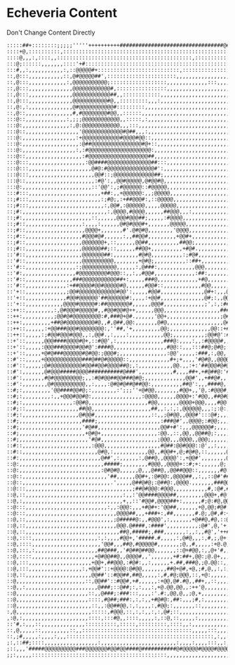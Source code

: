 # Echeveria Content


Don't Change Content Directly


	:::::##+::::::::;;;;;'''''++++++++++#################################@########@@@@@@@@@@@@@@@@#+::::
	::::+@,::::::::::,::::::::::::::::::::::::::::::::::::::::::::::::::::::::::::::::::::::::::::.##,,,
	::::@,,,:,::::,,:::::::::::::::::::::::::::::::::::::::::::,::::::::::::::::::::,,,:::::,,,,,,::'#,:
	:::@;::::::,,,,,,,::::'+#:::::::::::::::::::::::::::::::::::::::::::::::::::::,,:::,,,,,,,,,,,,,:#+:
	:::#,,:,,,,,,,,,,,:,::@@@@@#+::::::::::::::::::::::::::,::::::::::::::::::::::,,,,,,,,,,,,:,,,,:,,@,
	::,@:::,,,,,,,,,,,::,@#@@@@@##',::::::::::::::::::::::,,,,,,,,,,,,,,,,,,,,,,,,,,,,,,,,,,,,:,,,,,,,@,
	::,@:::,,,,,,,,,,,,:,@@@@@@@@@@@;::::::::::::::::::,,,,,,,,,,,,,:::,,,,,,,,,,,,,,,,,,,,,,,,,,,,,,,@,
	::,@:::,,,,,,,,,,,,,,@@@@@@@@@@@@#,::::::::::::::::,,,,,,,,,,,,,,,,,,,,,,,,,,,,,,,,,,,,,,,,,,,,,,,@,
	::,@:::,,,,,,,,,,,,,,@@@@@@@@@@@@##,,::::::::::::,,,,,,,,,,,,,,,,,,,,,,,,,,,,,,,,,,,,,,,,,,,,,,,,,@,
	::,@:::,,,,,,,,,,,,,,@@@@@@@@@@@#@,,:::::::::,,,:,,,,,,,,,,,,,,,,,,,,,,,,,,,,,,,,,,,,,,,,,,,,,,,,,@,
	::,@:,:,,,,,,,,,,,,,,@#@@@@@@@@@@@#:::::::::,,,,,,,,,,,,,,,,,,,,,,,,,,,,,,,,,,,,,,,,,,,,,,,,,,,,,,@,
	::,@::,,,,,,,,,,,,,,,#,#@@@@@@@@#@@,,::::::,,,,,,,,,,,,,,,,,,,,,,,,,,,,,,,,,,,,,,,,,,,,,,,,,,,,,,,@,
	:::@::,,,,,,,,,,,,,:,;;;@@@@@@@@@@@@,,:::::,:,,,,,,,,,,,,,,,,,,,,,,,,,,,,,,,,,,,,,,,,,,,,,,,,,,,,,@,
	:::@:,,,,,,,,,,,,,,,:,@:@@@@@@@@@@@@,,,:::,,,,,,,,,,,,,,,,,,,,,,,,,,,,,,,,,,,,,,,,,,,,,,,,,,,,,,,,@,
	:::@::,,,,,,,,,,,,,,,,,'@@@@@@@@@@@@@#@##,,,:,,,,,,,,,,,,,,,,,,,,,,,,,,,,,,,,,,,,,,,,,,,,,,,,,,,,,@,
	:::@:,,,,,,,,,,,,,,,,,:+@@@@@@@@@@@@#@@@@#@@::,,,,,,,,,,,,,,,,,,,,,,,,,,,,,,,,,,,,,,,,,,,,,,,,,,,,@,
	:::@:,,,,,,,,,,,,,,,,,,:@##@@@@@@@@@@@@@@@@#@+::,,,,,,,,,,,,,,,,,,,,,,,,,,,,,,,,,,,,,,,,,,,,,,,,,,@,
	:::@:,,,,,,,,,,,,,,,,,:,:#@@@@@@@@@@@@@@@@@@@@:,,,,,,,,,,,,,,,,,,,,,,,,,,,,,,,,,,,,,,,,,,,,,,,,,,,@,
	:::@::,,,,,,,,,,,,,,,,,,:#@@@@@@@@@@@@@@@@@@@##,,,,,,,,,,,,,,,,,,,,,,,,,,,,,,,,,,,,,,,,,,,,,,,,,,,@,
	:::@:::,,,,,,,,,,,,,,,,,,:@@####@@@@@@@@@@@@@@##:::,,,,,,,,,,,,,,,,,,,,,,,,,,,,,,,,,,,,,,,,,,,,,,,@,
	:::@:::,,,,,,,,,,,,,,,,,,,,@#@:#@@@@@@@@@@@@@@@#':,,,,,,,,,,,,,,,,,,,,,,,,,,,,,,,,,,,,,,,,,,,,,,,,@,
	:::@:::,,,,,,,,,,,,,,,,,,,,,@@#::;@@@@@@@@@@@@@##;,,,,,,,,,,,,,,,,,,,,,,,,,,,,,,,,,,,,,,,,,,,,,,,,@,
	:::@::,,,,,,,,,,,,,,,,,,,,,,:#@':,,@@#@@@@@,@#@@#@,,,,,,,,,,,,,,,,,,,,,,,,,,,,,,,,,,,,,,,,,,,,,,,,@,
	:::@:,,,,,,,,,,,,,,,,,,,,,,::'@@':,;#@@@@@@::#@@@@@,,,,,,,,,,,,,,,,,,,,,,,,,,,,,,,,,,,,,,,,,,,,,,,@,
	:::#:::,,,,,,,,,,,,,,,,,,,,,,,+##:,,+@@@@@@:,,;@@@@@,,,,,,,,,,,,,,,,,,,,,,,,,,,,,,,,,,,,,,,,,,,,,,#,
	::;#:::,,,,,,,,,,,,,,,,,,,,,,,:;#@;,:+##@@@#:,::@@@@@,,,,,,,,,,,,,,,,,,,,,,,,,,,,,,,,'#:,,,,,,,,,,#,
	::;#:::,,,,,,,,,,,,,,,,,,,,,,,,:,@@#,:@@@@@@,,,,,@@@@@,,,,,,,,,,,,,,,,,,,,,,,,,,,,,,@@#@+,,,,,,,,,#,
	::;#:,,,,,,,,,,,,,,,,,,,,,,,,,,,:,@@@@,#@@@@,,,,,,##@@@,,,:,,,,,,,,,,,,,,,,,,,,,,,,@@@@@::,,,,,,,,@,
	::;#:,,,,,,,,,,,,,,,,,,,,,,::,,,,,,@@@#@@@##;,,,,,:#@@@@,,,,,,,,,,,,,,,,,,,,,,,,,:##@.#:,,,,,,,,,,@,
	::;#::,,,,,,,,,,,,,,,,,,:,,,,:,,,,,,@#@#@@@#+,,,,,,,@@@@@,,,,,,,,,,,,,,,,,,,,,,,,,@@@,,,;#@+,,,,,,@,
	::;#::,,,,,,,,,,,,,,,,,,,@@@@+,,,,,,,#'.@#@#@,,,,,,,,'@@@@,,,,,,,,,,,,,,,,,,,,::,,#####@####@,,,,,@,
	::;#::,,,,,,,,,,,,,,,,,,#@@@#@#,,,,,,:,,##@@#,,,,,,,,,+@@#+,,,,,,,,,,,,,,,,,,,,#':#@#@@#@@@###,,,,@,
	::;#::,,,,,,,,,,,,,,,,,,@@@@@@@+,::,,,,,,@@##,,,,,,,,,,##@@;,,,,,,,,,,,,,,,,,,#@#;,@@#@#@#@@@@,,,,@,
	::;#::,,,,,,,,,,,,,,,,,,@@@@@@##;::,,,,,,##@@+,,,,,,,,,,+#@#.,,,,,,,,,,,,,,,,,##@#;,#@@;,:,@@@,:,,@,
	::'#::,,,,,,,,,,,,,,,,,,@@@@@@@##:,,,,,,,,#@#@,,,,,,,,,,:;#@#,,,,,,,,,,,,,,,,:,@@##:,,,,:,,@##:,,,@,
	::'#::,,,,,,,,,,,,,,,,,,@@@@@@@@@@,,,,,,,,+@#@;,,,,,,,,,,::##+,,,,,,,,,,,,,#@,:,@@@#::,:@@@#@,,,,,@,
	::'#::,,,,,,,,,,,,,,,,:;@@@@@@@@@@@,,,,,,:,@###:,,,,,,,,,,,,@@@,,,,,,,,,,,+@@@,,:##@@,,@####,,,,,,@,
	::'#:,,,,,,,,,,,,,,,,,#@@@@@@@@@#@@@::,,:,,#@@#,,,,,,,,,,,,,:##:,,,,,,,,,:+@@@@,,;#@##,:@@@,,,,,,,@,
	::'#::,,,,,,,,,,,,,,,###@@@@@@@@@@@##+:,,,,,###@,,,,,,,,,,,,,+#@,,,,,,,,,,,+#@#@,:;##@@,,,,,,,,,,,@,
	::'#::,,,,,,,,,,,,,:+##@@@@#@@#@@@@@#@,,,,,,#@@#::,,,,,,,,,,,,#@@,,,,,,'##,,##@#@,,;##@,,,,,,,,,,,@,
	::'+::,,,,,,,,,,,,,;@@#@@@@@@@@@@@@#@@':,,,,,#@@#,,,,,,,,,,,,,,@#+:,,,@####+,###@#,,#@@,,,,,,,,,,,@,
	::'+::,,,,,,,,,,,,,#@@#@@@@@@'##@@@@@@#:,,,,:+@@#,,,,,,,,,,,,,,@#;:,,@@@#@@##:##@@#,#@@:,,,,,,,,,,@,
	::'+::,,,,,,,,,,,,@@@@#@@@@@#:##@@@@@@@#,,,,,,@@@#,,,,,,,,,,,,,;',:,:##:.@@###,@#@@@#@:,,,,,,,,,,,@,
	::++::,,,,,,,,,:,@#@@@#@@@@@#,,#@@#@@#@++,,,,,,@@@,,,,,,,,,,,,,,,,,,###,,,@@##+,@#@@#:,,,,,,,,,,,,@,
	::++:,,,,,,,,,,;@@#@#@@@@@@@@@:#,###@+@#.,,,,,,'@@+,,,,,,,,,,,,,,,,,;@#@,,,@###:,;##,:,,,,,,,,,,,,@,
	::++:,,,,,,,,,+##@#@@@@@@@@@#@,,#,@##,@@:,,,,,,,@#@,,,,,,,,,,,,,,,,,,@##@,:,@###,,,:,,,,,,,,,,,,,,@,
	::++::,,,,,,:+@@###@@@#@@@@@@@@:,''##,'+,,,,,,,,,@@;,,,,,,,,,,,,,@@::+###@,,,@#@,,,,,,,,,,:,,,,,,,@,
	::++::,,,,,:;#@@#@@@#@@@,,:,@@#.,:,,,,:,,,,,,,,,,,@@;,,,,,,,,,,;@@#@':#@#@#,:'@#,,,,,,,,;#,,,,,,,,@,
	::+'::,,,,,,@@@####@@@@#@+,::#@@',:,,,,,,,,,,,,,,,###@:,,,,:,,:#@@@@#,,@@@#@,+#@,,,,:::'@@,,,,,,,,@,
	::+'::,,,,,:@@@###@@@@#@@#@':####@,,,,,,,,,,,,,,,,,#@@::,,,:::##@;@#@;:,@#@#@##;,,,,,,:@#,#@:,,,,,@,
	::+'::,,,,,+@#@###@@@@@@#@#@@:;@@@#;,,,,,,,,,,,,,,,:@@',,,,,:###,:,@@,',,#@@#@',,,,,,:''#@#@@,,,,,@,
	::#'::,,,,,+@@@@@@@@@@@@###@##@#@@@@@::,,,,,,,,,,,,,#+;+,,,,'#@#@,,@@@@@,::##,,,,,,,,+@;::,,#,,,,,@,
	::#'::,,,,,;@#@@@@@@@@@@#@@##@@#@@@@##@;,:,,,,,,,,,,,@@.,,:+:'##@@@#@#@#@,,,,:,,,,,,@:##::##',,,,,@,
	::#':,,,,,,,@#@@@#####@@@@###########@###',,,,,,,,,,,#,,,,##+,+#@##@:'#@@@:,,,,,,,,##@@##:':,,,,,,@,
	::#':,,,,,,,#@#@@@@@@@@@;,,:#@#@@##@@###@#@;,,,,,,,,,,,,,@@#',,+##@#,,'##@,,,,,,,:@:#@:@#@,,,,,,,,@,
	::#':,,,,,,,,@#@@@@@@@@@@,,:,,,,:@#@#@##@##@@:,,,,,,,,,,##@':,,,####@,:'@:,,,,,,,'@#:##:;:,,,,,,,,@,
	::#;:,,,,,,,,,'@@####@@#@;:,,,,,,,,:';;;''+@#@@,,,,,,,,#@@+,,'@,:#@@@#,,,,,:,,,,+@,@@,#@,,:,,,,,,,@,
	::#;:,,,,,,,,,:,,+@@@#@@#@:,,,,,,,,,,,,,,,,:@@@@,,,,,,@@@@+:'#@@,,##@#@,,,,,,,,@,##,@@,':,,,,,,,,,@,
	::#;:,,,,,,,,,,,,,,,,:@@#@,,,,,,,,,,,,,,,,,,,#@@,,,,,,,@@@@+@@@,,,,#@@::,,,,::,##:@',#;,@,,,,,,,,,@,
	::#;::,,,,,,,,,,,,,,,,,##@@,,,,,,,,,,,,,,,,,,,##,,:,:,:,@@@@@@,,,:;:@:,,,,,,.#'+#@##,,:@;@,,,,,,,,@,
	::#;:,,,,,,,,,,,,,,,,,,@#@@#,,,,,,,,,,,,,,,,,,::,,;@#@@,,@@@#':::@#;,,,,,,:.#+@##:##',#.@+;,,,,,,,@,
	::#;,,,,,,,,,,,,,,,,,,,,####;,,,,,,,,,,,,,,,,,,,,:###@#',,@@@@;:#@@;,,,,,,,@@,:#@@,;,,##:;,,,,,,,,@,
	::#;,,,,,,,,,,,,,,,,,,,,'#@##,,,,,,,,,,,,,,,,,,,,@@#+#':,,,@@@@@@#;,,,,,,,@@#;:,@#',@.:#;,,,,,,,,:@,
	::#;,,,,,,,,,,,,,,,,,,,,,+@#@+,,,,,,,,,,,,,,,,,,:@@.,::,@@,,@@##@;:,,,,,,,'.##:,,':#:#;;,,,,,,,,,:@,
	::#;,,,,,,,,,,,,,,,,,,,,,,'#@#,,,,,,,,,,,,,,,,,,;@@@,,,@@@@,,@@@;,,,,,,,,,,,,@@:,:,,@;;,,,,,,,,,,:@,
	::#::,,,,,,,,,,,,,,,,,,,,,,:@@@,,,,,,,,,,,,,,,,,,#@##:@@#@@@::@',,:,,,,#@:,,:,@+:#:,;;,,,,,,,,,,,:#,
	::#::,,,,,,,,,,,,,,,,,,,,,,,,@#@,:,,,,,,,,,,,@@,,#@@#+,@;#@#@,::,,,,,,@:#,:,,,,:+:#,,:,,,,,,,,,,,:#,
	::#:,,,,,,,,,,,,,,,,,,,,,,,,,,@##',:,,,,,,:,@##@,,@@@@':,+@@#',,,,,,,,@#,##,,,,#,#:,,,,,,,,,,,,,,:#,
	::@:,,,,,,,,,,,,,,,,,,,,,,,,,,,#####;,,,,,,,,#@@@,,@@@@+::#;+:,,,,,,@;'##;@#,,:##;',,,,,,,,,,,,,,:#,
	::@:,,,,,,,,,,,,,,,,,,,,,,,,,,:@#@#@,,,,,,@,,,@##@,,@@##@@@::,,,,,,,#@:####:,;#:#+,,,,,,,,,,,,,,,:#,
	::@::,,,,,,,,,,,,,,,,,,,,,,,,,,,'##,,,,,,@@#+,:@#@@:,@@@@##,,:,,::@#'##:#@#,#@;++:,,,,,,,,,,,,,,,:#,
	::@::,,,,,,,,,,,,,,,,,,,,,,,,,,,,.',,,,,@##@#@;:@##@:,@@@@.,,,,,,,###@@@:,,+#:@;,,:,,,,,,,,,,,,,,:#,
	::@:::,,,,,,,,,,,,,,,,,,,,,,,,,,,,,,,,,,;##@#@@@:#@@@,,,,,,,,,,,#,:@#,#@#,+;,#+,,,,,,,,,,,,,,,,,,:#,
	::@,::,,,,,,,,,,,,,,,,,,,,,,,,,,,,,,,:,,:'@@####@@@@##,,,,,,,,,@@@+,#@::,,#,#,,,,,,,,,,,,,,,,,,,,;#,
	::@,:,,,,,,,,,,,,,,,,,,,,,,,,,,,,,,,,+,,::'#@@#,@@@@##+:,,,,,,#;@:#@,@@,:@':,,,,,,,,,,,,,,,,,,,,,;#,
	::@:::,,,,,,,,,,,,,,,,,,,,,,,,,,:,,:@@@:,,,+#@#+:'@@##,,,,,,,+@,@@;#@#:,'+,#,,,,,,,,,,,,,,,,,,,,,;#,
	::@:::,,,,,,,,,,,,,,,,,,,,,,,,,,,,,@@@@##,,,+###+:,##,,,,,,,#.@;,@#,#:+#,,#:,,,,,,,,,,,,,,,,,,,,,;#,
	::@,::,,,,,,,,,,,,,,,,,,,,,,,,,,,,;@#####@:,,#@@@',:,,,,,,,+@##@,#@,::@'#,,,,,,,,,,,,,,,,,,,,,,,,;#,
	::@,::,,,,,,,,,,,,,,,,,,,,,,,,,,,,,@@@.@####,:####',,,,,,,,,,;@#',@,'+:@#,,,,,,,,,,,,,,,,,,,,,,,,;#,
	::@,::,,,,,,,,,,,,,,,,,,,,,,,,,,,,,,##@,#####;,###,,,,,,,:,,:,,#@','++#:,,,,,,,,,,,,,,,,,,,,,,,,,;#,
	::@,::::,,,,,,,,,,,,,,,,,,,,,:,:,,,,#@@+,'#####.#,,,,,:,@#@,,,:,#,;,@+:,,,,,,,,,,,,,,,,,,,,,,,,,,'#,
	::@,::::,,,,,,,,,,,,,,,,,,,,,,'@@#,,,##@,#@@@@@#,,,,,,,;@,,#,,,,,:+@.@,,,,,,,,,,,,,,,,,,,,,,,,,,,'#,
	::@,:::,:,,,,,,,,,,,,,,,,,,,,##@###,,'#@##@##@@,,,,,,,::@+#@@,:,,@+'#,,,,,,,,,,,,,,,,,,,,,,,,,,,,'+,
	::@,::::,,,,,,,,,,,,,,,,,,,,+@#@@##@,,@@@@#,,',,,,,,,+#:##+,@@:;@.@+,,,,,,,,,,,,,,,,,,,,,,,,,,,,,'+,
	::@,:::,,,,,,,,,,,,,,,,,,,,+@@+,##@@@,:#@#:,,:,,,,,,+.##,###@,;@.@@::,,,,,,,,,,,,,,,,,,,,,,,,,,,,'+,
	::@,:::,,,,,,,,,,,,,,,,,:,+@@#'::+@@@@:@#@@,,,,,,,,##@+@#,+@,;#,@,,:,:,,,,,,,,,,,,,,,,,,,##,,,,,,'+,
	::@,::,,,,,,,,,,,,,,,,,,,,,@@##'::#@@##,##@,,,,,:,#,#@;@@@,::,+@:,,,,,,,,,,,,,,,,,,,,,:,#,,`,,,,,'+,
	::@,,,,,,,,,,,,,,,,,,,,,,::,@@##'::#@@#,+#,,,,,,:+@@,@#.#@,,##+,,::,,,,,,,,,,,,,,,,,,,,##`';;,,,,'+,
	::@,,:,,,,,,,,,,,,,,,,,,,,,,,@###;::@##;:,:,,,:,+@.@@,@@,,:++'@,,,,,,,,,,,,,,,,,,,,,,,##,'`+'',,,++,
	::@,,,,,,,,,,,,,,,,,,,,,,,::,,@###;:###:::,,,,:'.#:,@@,@,,;@,+,,,,,,,,,,,,,,,,,,,,,,,#,,`'+'#,,,,++,
	::@,,,,,,,,,,,,,,,,,,,,,,,::::,#@##;###:,:,:,,+#@#@:,##:,,,;#,:,,,,,,,,,,,,,,,,,,,,,#@:'`'+#,,,,,++,
	::@,,,,,,,,,,,,,,,,,,,,,,,,::,,:@@##@@,:,:,,,,:,#@@;:,,,,,,,::,,,,,,,,,,,,,,,,,,,,,,.:`'''@,,,,,,++,
	:,@,,,,,,,,,,,,,,,,,,,,,,,,:::::,#@@@,::,:,:,,:,:,@#;::,,,,,,,,,,,,,,,,,,,,,,,,,,,,,,,'''@,,,,,,,++,
	,:@,:,,,,,,,,,,,,,,,,,,,,,::::,:::#@,,::::,,,,,:,::@,::,,,,,:,,,,,,,,,,,,,,,,,,,,,,,,,.;@,,,,,,,,+',
	::'#,:,,,::,,,,,,,,,,,,,,::::::::::,:::::,:::::::::,::::,,:,,,,,,,,,,,,,,,,,,,,,,,,,,,,,,:,,,,,,,@,,
	::,@,,,,,::,,,,,,,,,::,,:::::::::::::::::::::::::::::::::::,,,,,:::,,,,,,,,,,,,,,,,,,,,,,,,,,,,,,#,,
	::,;#,,,,,:,,,,:,,,:::::::::::::::::::::::::::::::::::::::::::::::,:,,::::,,,,,,,,,,,,,,,,,,,,,,@;,,
	;:,::##;::::,,,,,,,,,,,,,,,,,:,,,,,,,,,,,,,,,,,,,,,,,,:,,,,:,,,,:::,,:,,,,,,,,,,,,,,,,,,,,,,,,,@+::,
	;::,,,'#####@@@@@@@@@@###@@@@@@@#@@#@@####@###########@#@@@@@#@@@@#@@@@@@@@@#################@#;:::,
	;;:,,,,,:::::::::::::::::::::::::::::::::::::::::::,,,,,,,,,,,,,,,,,,,,,,,,:::::::::;;;;;;;;;,,,,,,,
